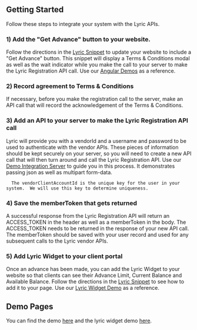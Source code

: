 

## Getting Started

Follow these steps to integrate your system with the Lyric APIs.

### 1) Add the "Get Advance" button to your website.
Follow the directions in the [Lyric Snippet](!Lyric_Snippet/Lyric_Snippet) to update your website to include a "Get Advance" button.  This snippet will display a Terms & Conditions modal as well as the wait indicator while you make the call to your server to make the Lyric Registration API call.  Use our [Angular Demos](!Angular_Demo) as a reference.

### 2) Record agreement to Terms & Conditions
If necessary, before you make the registration call to the server, make an API call that will record the acknowledgement of the Terms & Conditions.

### 3) Add an API to your server to make the Lyric Registration API call
Lyric will provide you with a vendorId and a username and password to be used to authenticate with the vendor APIs.  These pieces of information should be kept securely on your server, so you will need to create a new API call that will then turn around and call the Lyric Registration API.  Use our [Demo Integration Server](!Demo_Integration_Server) to guide you in this process.  It demonstrates passing json as well as multipart form-data.  

	  The vendorClientAccountId is the unique key for the user in your system.  We will use this key to determine uniqueness.

### 4) Save the memberToken that gets returned
A successful response from the Lyric Registration API will return an ACCESS_TOKEN in the header as well as a memberToken in the body.  The ACCESS_TOKEN needs to be returned in the response of your new API call.  The memberToken should be saved with your user record and used for any subsequent calls to the Lyric vendor APIs.

### 5) Add Lyric Widget to your client portal
Once an advance has been made, you can add the Lyric Widget to your website so that clients can see their Advance Limit, Current Balance and Available Balance.  Follow the directions in the [Lyric Snippet](!Lyric_Snippet/Lyric_Widget) to see how to add it to your page.  Use our [Lyric Widget Demo](!Angular_Demo/Lyric_Widget_Demo) as a reference.


## Demo Pages

You can find the demo [here](http://vatm-demo.lyricfinancial.com/#/demo-server) and the lyric widget demo [here](http://vatm-demo.lyricfinancial.com/#/lyric-widget).